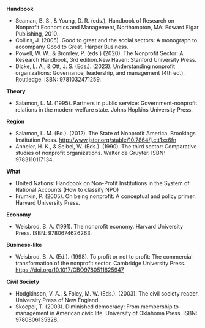 **Handbook**
- Seaman, B. S., & Young, D. R. (eds.), Handbook of Research on Nonprofit Economics and Management, Northampton, MA: Edward Elgar Publishing, 2010. 
- Collins, J. (2005). Good to great and the social sectors: A monograph to accompany Good to Great. Harper Business.
- Powell, W. W., & Bromley, P. (eds.) (2020). The Nonprofit Sector: A Research Handbook, 3rd edition.New Haven: Stanford University Press.
- Dicke, L. A., & Ott, J. S. (Eds.). (2023). Understanding nonprofit organizations: Governance, leadership, and management (4th ed.). Routledge. ISBN: 9781032471259.


**Theory** 
- Salamon, L. M. (1995). Partners in public service: Government-nonprofit relations in the modern welfare state. Johns Hopkins University Press.

**Region**
- Salamon, L. M. (Ed.). (2012). The State of Nonprofit America. Brookings Institution Press. http://www.jstor.org/stable/10.7864/j.ctt1xx6fn
- Anheier, H. K., & Seibel, W. (Eds.). (1990). The third sector: Comparative studies of nonprofit organizations. Walter de Gruyter. ISBN: 9783110117134.

**What**
- United Nations: Handbook on Non-Profit Institutions in the System of National Accounts (How to classify NPO)
- Frumkin, P. (2005). On being nonprofit: A conceptual and policy primer. Harvard University Press.
  
**Economy**
- Weisbrod, B. A. (1991). The nonprofit economy. Harvard University Press. ISBN: 9780674626263.

**Business-like**
- Weisbrod, B. A. (Ed.). (1998). To profit or not to profit: The commercial transformation of the nonprofit sector. Cambridge University Press. https://doi.org/10.1017/CBO9780511625947

**Civil Society**
- Hodgkinson, V. A., & Foley, M. W. (Eds.). (2003). The civil society reader. University Press of New England.
- Skocpol, T. (2003). Diminished democracy: From membership to management in American civic life. University of Oklahoma Press. ISBN: 9780806135328.
